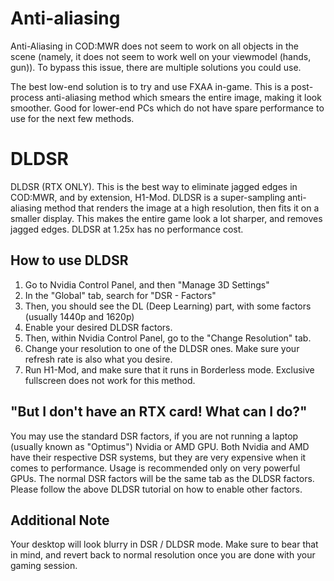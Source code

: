 # Anti-aliasing

Anti-Aliasing in COD:MWR does not seem to work on all objects in the scene (namely, it does not seem to work well on your viewmodel (hands, gun)). To bypass this issue, there are multiple solutions you could use.

The best low-end solution is to try and use FXAA in-game. This is a post-process anti-aliasing method which smears the entire image, making it look smoother. Good for lower-end PCs which do not have spare performance to use for the next few methods.

# DLDSR
DLDSR (RTX ONLY). This is the best way to eliminate jagged edges in COD:MWR, and by extension, H1-Mod. DLDSR is a super-sampling anti-aliasing method that renders the image at a high resolution, then fits it on a smaller display. This makes the entire game look a lot sharper, and removes jagged edges. DLDSR at 1.25x has no performance cost.

## How to use DLDSR

1. Go to Nvidia Control Panel, and then "Manage 3D Settings"
2. In the "Global" tab, search for "DSR - Factors"
3. Then, you should see the DL (Deep Learning) part, with some factors (usually 1440p and 1620p)
4. Enable your desired DLDSR factors.
5. Then, within Nvidia Control Panel, go to the "Change Resolution" tab.
6. Change your resolution to one of the DLDSR ones. Make sure your refresh rate is also what you desire.
7. Run H1-Mod, and make sure that it runs in Borderless mode. Exclusive fullscreen does not work for this method.

## "But I don't have an RTX card! What can I do?"

You may use the standard DSR factors, if you are not running a laptop (usually known as "Optimus") Nvidia or AMD GPU. Both Nvidia and AMD have their respective DSR systems, but they are very expensive when it comes to performance. Usage is recommended only on very powerful GPUs. The normal DSR factors will be the same tab as the DLDSR factors. Please follow the above DLDSR tutorial on how to enable other factors.

## Additional Note

Your desktop will look blurry in DSR / DLDSR mode. Make sure to bear that in mind, and revert back to normal resolution once you are done with your gaming session.

